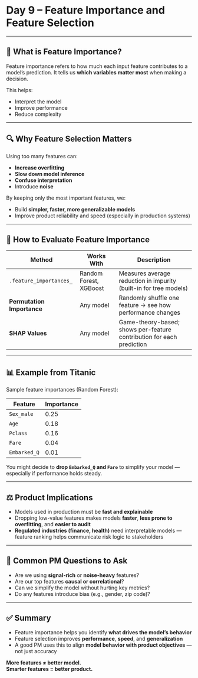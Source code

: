 # Day 9 – Feature Importance and Feature Selection

---

## 🎯 What is Feature Importance?

Feature importance refers to how much each input feature contributes to a model’s prediction. It tells us **which variables matter most** when making a decision.

This helps:
- Interpret the model
- Improve performance
- Reduce complexity

---

## 🔍 Why Feature Selection Matters

Using too many features can:
- **Increase overfitting**
- **Slow down model inference**
- **Confuse interpretation**
- Introduce **noise**

By keeping only the most important features, we:
- Build **simpler, faster, more generalizable models**
- Improve product reliability and speed (especially in production systems)

---

## 🧠 How to Evaluate Feature Importance

| Method | Works With | Description |
|--------|------------|-------------|
| `.feature_importances_` | Random Forest, XGBoost | Measures average reduction in impurity (built-in for tree models) |
| **Permutation Importance** | Any model | Randomly shuffle one feature → see how performance changes |
| **SHAP Values** | Any model | Game-theory-based; shows per-feature contribution for each prediction |

---

## 📊 Example from Titanic

Sample feature importances (Random Forest):

| Feature        | Importance |
|----------------|------------|
| `Sex_male`     | 0.25       |
| `Age`          | 0.18       |
| `Pclass`       | 0.16       |
| `Fare`         | 0.04       |
| `Embarked_Q`   | 0.01       |

You might decide to **drop `Embarked_Q` and `Fare`** to simplify your model — especially if performance holds steady.

---

## ⚖️ Product Implications

- Models used in production must be **fast and explainable**
- Dropping low-value features makes models **faster**, **less prone to overfitting**, and **easier to audit**
- **Regulated industries (finance, health)** need interpretable models — feature ranking helps communicate risk logic to stakeholders

---

## 🧩 Common PM Questions to Ask

- Are we using **signal-rich** or **noise-heavy** features?
- Are our top features **causal or correlational**?
- Can we simplify the model without hurting key metrics?
- Do any features introduce bias (e.g., gender, zip code)?

---

## ✅ Summary

- Feature importance helps you identify **what drives the model’s behavior**
- Feature selection improves **performance**, **speed**, and **generalization**
- A good PM uses this to align **model behavior with product objectives** — not just accuracy

**More features ≠ better model.  
Smarter features = better product.**
